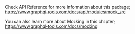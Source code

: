 Check API Reference for more information about this package;
https://www.graphql-tools.com/docs/api/modules/mock_src

You can also learn more about Mocking in this chapter;
https://www.graphql-tools.com/docs/mocking
